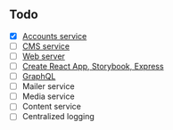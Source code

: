 Todo
--

* [x] [Accounts service](https://github.com/gniewomir/django-react-cms/tree/master/services/accounts) 
* [ ] [CMS service](https://github.com/gniewomir/django-react-cms/tree/master/services/cms)
* [ ] [Web server](https://github.com/gniewomir/django-react-cms/tree/master/services/nginx)
* [ ] [Create React App, Storybook, Express](https://github.com/gniewomir/django-react-cms/tree/master/services/react)
* [ ] [GraphQL](https://github.com/gniewomir/django-react-cms/tree/master/services/graphql)
* [ ] Mailer service
* [ ] Media service
* [ ] Content service
* [ ] Centralized logging 